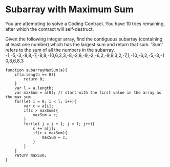 # Subarray with Maximum Sum
You are attempting to solve a Coding Contract. You have 10 tries remaining, after which the contract will self-destruct.


Given the following integer array, find the contiguous subarray (containing at least one number) which has the largest sum and return that sum. 'Sum' refers to the sum of all the numbers in the subarray.
-1,-5,-3,-8,8,-7,-8,8,-10,6,2,3,-8,-2,8,-9,-2,-6,2,-9,9,3,2,-7,1,-10,-6,2,-5,-3,-10,8,6,8,3

```
function subarrayMaxSum(a){
    if(a.length == 0){
        return 0;
    }
    var l = a.length;
    var maxSum = a[0]; // start with the first value in the array as the max sum
    for(let i = 0; i < l; i++){
        var c = a[i];
        if(c > maxSum){
            maxSum = c;
        }
        for(let j = i + 1; j < l; j++){
            c += a[j];
            if(c > maxSum){
                maxSum = c;
            }    
        }
    }
    return maxSum;
}
```
